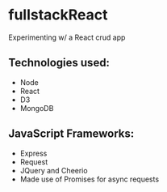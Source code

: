 # fullstackReact
Experimenting w/ a React crud app

## Technologies used:
* Node
* React
* D3
* MongoDB

## JavaScript Frameworks:
* Express
* Request
* JQuery and Cheerio
* Made use of Promises for async requests
